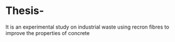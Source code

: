 # Thesis-
It is an experimental study on industrial waste using recron fibres to improve the properties of concrete 
